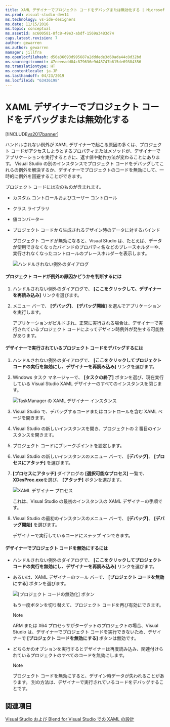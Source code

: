 ```yaml
---
title: XAML デザイナーでプロジェクト コードをデバッグまたは無効化する | Microsoft Docs
ms.prod: visual-studio-dev14
ms.technology: vs-ide-designers
ms.date: 11/15/2016
ms.topic: conceptual
ms.assetid: ac600581-8fc8-49e3-abdf-1569a3483d74
caps.latest.revision: 7
author: gewarren
ms.author: gewarren
manager: jillfra
ms.openlocfilehash: d56a36693d995687a2dddede3d60ada44c8d32bd
ms.sourcegitcommit: 47eeeeadd84c879636e9d48747b615de69384356
ms.translationtype: HT
ms.contentlocale: ja-JP
ms.lasthandoff: 04/23/2019
ms.locfileid: "63436198"
---
```

# <a name="debugging-or-disabling-project-code-in-xaml-designer"></a>XAML デザイナーでプロジェクト コードをデバッグまたは無効化する
[!INCLUDE[vs2017banner](../includes/vs2017banner.md)]

ハンドルされない例外が XAML デザイナーで起こる原因の多くは、プロジェクト コードがアクセスしようとするプロパティまたはメソッドが、デザイナーでアプリケーションを実行するときに、返す値や動作方法が変わることにあります。 Visual Studio の別のインスタンスでプロジェクト コードをデバッグしてこれらの例外を解決するか、デザイナーでプロジェクトのコードを無効にして、一時的に例外を回避することができます。  
  
 プロジェクト コードには次のものが含まれます。  
  
- カスタム コントロールおよびユーザー コントロール  
  
- クラス ライブラリ  
  
- 値コンバーター  
  
- プロジェクト コードから生成されるデザイン時のデータに対するバインド  
  
  プロジェクト コードが無効になると、Visual Studio は、たとえば、データが使用できなくなったバインドのプロパティ名などのプレースホルダーや、実行されなくなったコントロールのプレースホルダーを表示します。  
  
  ![ハンドルされない例外のダイアログ](../designers/media/xaml-unhandledexception.png "XAML_UnhandledException")  
  
#### <a name="to-determine-if-project-code-is-causing-an-exception"></a>プロジェクト コードが例外の原因かどうかを判断するには  
  
1. ハンドルされない例外のダイアログで、 **[ここをクリックして、デザイナーを再読み込み]** リンクを選びます。  
  
2. メニュー バーで、 **[デバッグ]**、 **[デバッグ開始]** を選んでアプリケーションを実行します。  
  
     アプリケーションがビルドされ、正常に実行される場合は、デザイナーで実行されているプロジェクト コードによってデザイン時例外が発生する可能性があります。  
  
#### <a name="to-debug-project-code-running-in-the-designer"></a>デザイナーで実行されているプロジェクト コードをデバッグするには  
  
1. ハンドルされない例外のダイアログで、 **[ここをクリックしてプロジェクト コードの実行を無効にし、デザイナーを再読み込み]** リンクを選びます。  
  
2. Windows タスク マネージャーで、 **[タスクの終了]** ボタンを選び、現在実行している Visual Studio XAML デザイナーのすべてのインスタンスを閉じます。  
  
     ![TaskManager の XAML デザイナー インスタンス](../designers/media/xaml-taskmanager.png "XAML_TaskManager")  
  
3. Visual Studio で、デバッグするコードまたはコントロールを含む XAML ページを開きます。  
  
4. Visual Studio の新しいインスタンスを開き、プロジェクトの 2 番目のインスタンスを開きます。  
  
5. プロジェクト コードにブレークポイントを設定します。  
  
6. Visual Studio の新しいインスタンスのメニュー バーで、 **[デバッグ]**、 **[プロセスにアタッチ]** を選びます。  
  
7. **[プロセスにアタッチ]** ダイアログの **[選択可能なプロセス]** 一覧で、 **XDesProc.exe**を選び、 **[アタッチ]** ボタンを選びます。  
  
     ![XAML デザイナー プロセス](../designers/media/xaml-attach.png "XAML_Attach")  
  
     これは、Visual Studio の最初のインスタンスの XAML デザイナーの手順です。  
  
8. Visual Studio の最初のインスタンスのメニュー バーで、 **[デバッグ]**、 **[デバッグ開始]** を選びます。  
  
     デザイナーで実行しているコードにステップ インできます。  
  
#### <a name="to-disable-project-code-in-the-designer"></a>デザイナーでプロジェクト コードを無効にするには  
  
- ハンドルされない例外のダイアログで、 **[ここをクリックしてプロジェクト コードの実行を無効にし、デザイナーを再読み込み]** リンクを選びます。  
  
- あるいは、XAML デザイナーのツール バーで、 **[プロジェクト コードを無効にする]** ボタンを選びます。  
  
     ![[プロジェクト コードの無効化] ボタン](../designers/media/xaml-disablecode.png "XAML_DisableCode")  
  
     もう一度ボタンを切り替えて、プロジェクト コードを再び有効にできます。  
  
    > [!NOTE]
    > ARM または X64 プロセッサがターゲットのプロジェクトの場合、Visual Studio は、デザイナーでプロジェクト コードを実行できないため、デザイナーで **[プロジェクト コードを無効にする]** ボタンは無効です。  
  
- どちらかのオプションを実行するとデザイナーは再度読み込み、関連付けられているプロジェクトのすべてのコードを無効にします。  
  
    > [!NOTE]
    > プロジェクト コードを無効にすると、デザイン時データが失われることがあります。 別の方法は、デザイナーで実行されているコードをデバッグすることです。  
  
## <a name="see-also"></a>関連項目  
 [Visual Studio および Blend for Visual Studio での XAML の設計](../designers/designing-xaml-in-visual-studio.md)
